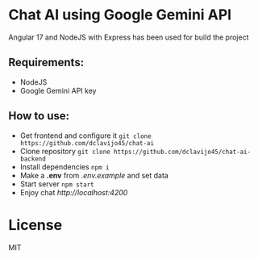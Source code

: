 Chat AI using Google Gemini API
=======

Angular 17 and NodeJS with Express has been used for build the project

Requirements:
---------------

- NodeJS
- Google Gemini API key

How to use:
---------------

- Get frontend and configure it ```git clone https://github.com/dclavijo45/chat-ai```
- Clone repository  ```git clone https://github.com/dclavijo45/chat-ai-backend```
- Install dependencies ```npm i```
- Make a **.env** from *.env.example* and set data
- Start server ```npm start```
- Enjoy chat _http://localhost:4200_


License
=======
MIT
